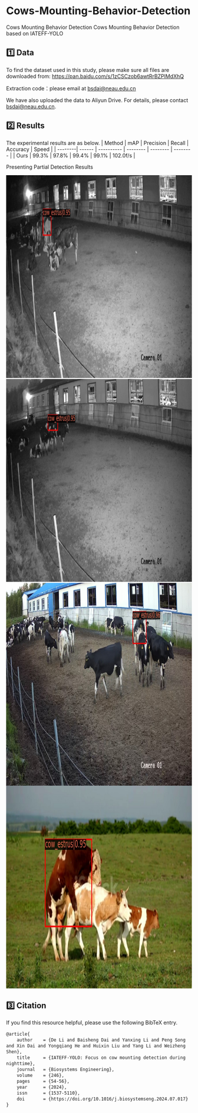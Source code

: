 # Cows-Mounting-Behavior-Detection
Cows Mounting Behavior Detection
Cows Mounting Behavior Detection based on IATEFF-YOLO
##  1️⃣ Data
To find the dataset used in this study, please make sure all files are downloaded from: https://pan.baidu.com/s/1zCSCzob6awtRrBZPlMdXhQ

Extraction code：please email at bsdai@neau.edu.cn

We have also uploaded the data to Aliyun Drive. For details, please contact bsdai@neau.edu.cn.


##  2️⃣ Results
The experimental results are as below.
| Method  |   mAP  |  Precision |   Recall | Accuracy |   Speed  |
| --------| ------ | ---------- | -------- | -------- | -------- |
| Ours    | 99.3%  |   97.8%    |   99.4%  |   99.1%  | 102.0f/s |

Presenting Partial Detection Results
<div align=center>
  <img src="https://github.com/IPCLab-NEAU/Cows-Mounting-Behavior-Detection/blob/main/detection/091.jpg" alt="夜间低光检测结果" width="800" height="550">
</div>
<li style="list-style-type:none;"></li>
<div align=center>
  <img src="https://github.com/IPCLab-NEAU/Cows-Mounting-Behavior-Detection/blob/main/detection/021.jpg" alt="夜间低光检测结果" width="800" height="550">
</div>
<li style="list-style-type:none;"></li>
<div align=center>
  <img align=center src="https://github.com/IPCLab-NEAU/Cows-Mounting-Behavior-Detection/blob/main/detection/0130.jpg" alt="白天正常光照检测结果" width="800" height="550">
</div>
<li style="list-style-type:none;"></li>
<div align=center>
  <img src="https://github.com/IPCLab-NEAU/Cows-Mounting-Behavior-Detection/blob/main/detection/00000372.jpg" alt="白天正常光照检测结果" width="800" height="550">
</div>

## 3️⃣ Citation
If you find this resource helpful, please use the following BibTeX entry.
```
@article{
    author    = {De Li and Baisheng Dai and Yanxing Li and Peng Song and Xin Dai and Yongqiang He and Huixin Liu and Yang Li and Weizheng Shen},
    title     = {IATEFF-YOLO: Focus on cow mounting detection during nighttime},
    journal   = {Biosystems Engineering},
    volume    = {246},
    pages     = {54-56},
    year      = {2024},
    issn      = {1537-5110},
    doi       = {https://doi.org/10.1016/j.biosystemseng.2024.07.017}
}
```
